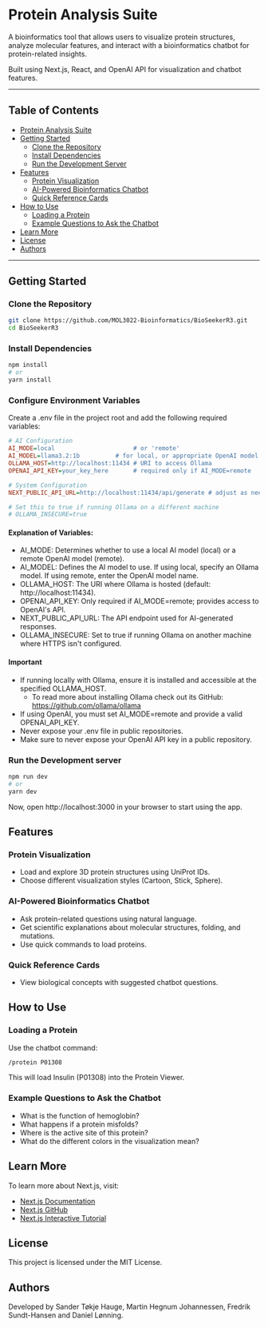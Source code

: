 # Protein Analysis Suite

A bioinformatics tool that allows users to visualize protein structures, analyze molecular features, and interact with a bioinformatics chatbot for protein-related insights. 

Built using Next.js, React, and OpenAI API for visualization and chatbot features.

---

## Table of Contents

- [Protein Analysis Suite](#protein-analysis-suite)
- [Getting Started](#getting-started)
  - [Clone the Repository](#clone-the-repository)
  - [Install Dependencies](#install-dependencies)
  - [Run the Development Server](#run-the-development-server)
- [Features](#features)
  - [Protein Visualization](#protein-visualization)
  - [AI-Powered Bioinformatics Chatbot](#ai-powered-bioinformatics-chatbot)
  - [Quick Reference Cards](#quick-reference-cards)
- [How to Use](#how-to-use)
  - [Loading a Protein](#loading-a-protein)
  - [Example Questions to Ask the Chatbot](#example-questions-to-ask-the-chatbot)
- [Learn More](#learn-more)
- [License](#license)
- [Authors](#authors)

---

## Getting Started

### Clone the Repository
```bash
git clone https://github.com/MOL3022-Bioinformatics/BioSeekerR3.git
cd BioSeekerR3
```

### Install Dependencies
```bash
npm install
# or
yarn install
```

### Configure Environment Variables
Create a .env file in the project root and add the following required variables:

```ini
# AI Configuration
AI_MODE=local                      # or 'remote'
AI_MODEL=llama3.2:1b          # for local, or appropriate OpenAI model for remote
OLLAMA_HOST=http://localhost:11434 # URI to access Ollama
OPENAI_API_KEY=your_key_here       # required only if AI_MODE=remote

# System Configuration
NEXT_PUBLIC_API_URL=http://localhost:11434/api/generate # adjust as needed

# Set this to true if running Ollama on a different machine
# OLLAMA_INSECURE=true
```
#### Explanation of Variables:
- AI_MODE: Determines whether to use a local AI model (local) or a remote OpenAI model (remote).
- AI_MODEL: Defines the AI model to use. If using local, specify an Ollama model. If using remote, enter the OpenAI model name.
- OLLAMA_HOST: The URI where Ollama is hosted (default: http://localhost:11434).
- OPENAI_API_KEY: Only required if AI_MODE=remote; provides access to OpenAI's API.
- NEXT_PUBLIC_API_URL: The API endpoint used for AI-generated responses.
- OLLAMA_INSECURE: Set to true if running Ollama on another machine where HTTPS isn't configured.

#### Important
- If running locally with Ollama, ensure it is installed and accessible at the specified OLLAMA_HOST.
  - To read more about installing Ollama check out its GitHub: https://github.com/ollama/ollama
- If using OpenAI, you must set AI_MODE=remote and provide a valid OPENAI_API_KEY.
- Never expose your .env file in public repositories.
- Make sure to never expose your OpenAI API key in a public repository.

### Run the Development server
```bash
npm run dev
# or
yarn dev
```
Now, open http://localhost:3000 in your browser to start using the app.

## Features
### Protein Visualization
* Load and explore 3D protein structures using UniProt IDs.
* Choose different visualization styles (Cartoon, Stick, Sphere).

### AI-Powered Bioinformatics Chatbot
* Ask protein-related questions using natural language.
* Get scientific explanations about molecular structures, folding, and mutations.
* Use quick commands to load proteins.

### Quick Reference Cards
* View biological concepts with suggested chatbot questions.

## How to Use
### Loading a Protein
Use the chatbot command:
```bash
/protein P01308
```

This will load Insulin (P01308) into the Protein Viewer.

### Example Questions to Ask the Chatbot
* What is the function of hemoglobin?
* What happens if a protein misfolds?
* Where is the active site of this protein?
* What do the different colors in the visualization mean?

## Learn More
To learn more about Next.js, visit:

- [Next.js Documentation](https://nextjs.org/docs)
- [Next.js GitHub](https://github.com/vercel/next.js)
- [Next.js Interactive Tutorial](https://nextjs.org/learn)

## License
This project is licensed under the MIT License.

## Authors
Developed by Sander Tøkje Hauge, Martin Hegnum Johannessen, Fredrik Sundt-Hansen and Daniel Lønning.